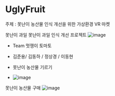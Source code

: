 # UglyFruit
주제 : 못난이 농산물 인식 개선을 위한 가상환경 VR 마켓

못난이 과일
못난이 과일 인식 개선 프로젝트
![image](https://github.com/Vinca0121/UglyFruit/assets/98202797/0bd89072-1c33-44e7-92f4-fac87823e5a5)

- Team 멋쟁이 토마토
- 김준용/ 김동하 / 정상경 / 이동현

- 못난이 농산물 기르기
- ![image](https://github.com/Vinca0121/UglyFruit/assets/98202797/f723d0de-e616-4b1f-b904-de1b00b9aeda)


못난이 농산물 구매
![image](https://github.com/Vinca0121/UglyFruit/assets/98202797/be6b0e6b-2346-4388-88b8-6b3c580d1686)
